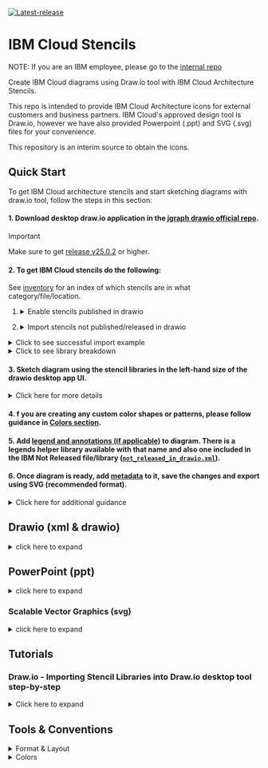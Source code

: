 [![Latest-release](https://img.shields.io/github/v/release/IBM-Cloud/architecture-icons?label=Latest%20release&logo=github)](https://github.com/IBM-Cloud/architecture-icons/releases/latest)

# IBM Cloud Stencils

NOTE: If you are an IBM employee, please go to the [internal repo](https://github.ibm.com/ibmcloud/ibm-cloud-stencils)

Create IBM Cloud diagrams using Draw.io tool with IBM Cloud Architecture Stencils.  

This repo is intended to provide IBM Cloud Architecture icons for external customers and business partners.  IBM Cloud's approved design tool is Draw.io, however we have also provided Powerpoint (.ppt) and SVG (.svg) files for your convenience.

This repository is an interim source to obtain the icons.

## Quick Start

To get IBM Cloud architecture stencils and start sketching diagrams with draw.io tool, follow the steps in this section:

#### 1. Download desktop draw.io application in the [jgraph drawio official repo](https://github.com/jgraph/drawio-desktop/releases).

> [!IMPORTANT]  
> Make sure to get [release v25.0.2](https://github.com/jgraph/drawio-desktop/releases/tag/v25.0.2) or higher.


#### 2. To get IBM Cloud stencils do the following:

See [inventory](drawio/stencils/2.0/Index.tsv) for an index of which stencils are in what category/file/location.

1. <details><summary>Enable stencils published in drawio</summary>

   1. Open draw.io desktop application.
   2. In the bottom left-hand menu, hit `+ More Shapes` and navigate to the `Networking`section and check `IBM Cloud`, click the `Apply` button.

</details>


2. <details><summary>Import stencils not published/released in drawio</summary>

   Select one of the following options to import shapes not published/available in drawio (step 1 above):

     <details><summary>Saving file in computer - Github not required</summary>
   
     1. Go to the `not_released_in_drawio.xml` online file by clicking [here](https://github.com//IBM-Cloud/architecture-icons/blob/master/drawio/stencils/2.0/not_released_in_drawio.xml)
  
     2. Hit the `Raw` button
     ![](./images/raw_button.png)
     3. Save file by right-clicking and selecting `Save Page As`
     4. Select a directory to save file.
     5. Open draw.io desktop application.
     4   . In the upper left-hand menu, go to `File > Open Library`   and navigate to the folder where you previously saved the not_released_in_drawio.xml file in your computer, hit `Open`.
     6. Go to [Step 3](#3-sketch-diagram-using-the-stencil-libraries-in-the-left-hand-size-of-the-drawio-desktop-app-ui)
  
     </details>

     <details><summary>Using Github Repo Clone</summary>

     [Clone](#drawio---importing-stencil-libraries-into-drawio-desktop-tool-step-by-step) this [repo](https://github.ibm.com/ibmcloud/ibm-cloud-stencils) and use one of the following options:

      ##### a. If starting a diagram from scratch:
  
     <details><summary>Click here</summary>

      7. Open draw.io desktop application.
      8. In the upper left-hand menu, go to `File > Open Library`   and navigate to the [drawio/stencils/2.0 folder](/drawio/stencils/2.0) in your clone. 
      9. Select the IBM Not Released In Drawio library ([`not_released_in_drawio.xml`](/drawio/stencils/2.0/not_released_in_drawio.xml)).
      10. Go to [Step 3](#3-sketch-diagram-using-the-stencil-libraries-in-the-left-hand-size-of-the-drawio-desktop-app-ui-not_released_in_drawioxml-and-drawio-enabledembedded-libraries-include-the-following-shape-types)
   
      - For detailed import instructions watch this video [tutorial](#drawio---enabling--importing-stencil-libraries-into-drawio-desktop-tool-video) or follow the [step-by-step tutorial/guide](https://github.ibm.com/ibmcloud/ibm-cloud-stencils/tree/master#drawio---importing-stencil-libraries-into-drawio-desktop-tool-step-by-step).

       

     </details>

     ##### b. If already have stencils and want to use an existing diagram template:
  
     <details><summary>Click here</summary>

      1. Open the stencils repo clone folder.
      2. Go to [drawio/templates/2.0](/drawio/templates/2.0) folder and open/double-click any of the template files.

     </details>

    </details>

<details><summary>Click to see successful import example</summary>

![](images/ImportedLibraries.png)

</details>

</details>

<details><summary>Click to see library breakdown</summary>

|               Library Type              |                                                     Complimentary (Not released/published in Draw.io but available in this repo.)                                                    |     Standalone (Released in Desktop Drawio v25.0.2+)     |
|:---------------------------------------:|:--------------------------------------------------------------------------------------------------------------------------------------------------------:|:----------------------------------------:|
|      Library (draw.io) display name     |                                                             vX.Y.Z IBM Not Released In Drawio                                                            |           IBM / [category/name]          |
| Library (draw.io) display name examples |                                                             v3.0.0+ IBM Not Released In Drawio                                                            | IBM / Compute, IBM / Data, IBM / Network |
|            Library file name            |                                                                not_released_in_drawio.xml                                                                |                    NA                    |
|         Sorting (top to bottom)         | - Groups > A to Z  <br/>- Actors > A to Z  -<br/> - Nodes > A to Z per category/color (e.g., compute, network, data)  <br/>- Connectors > Arbitrary  <br/>- Others > Arbitrary |                  A to Z                  |
|                                         |                                                                                                                                                          |                                          |

</details>

#### 3. Sketch diagram using the stencil libraries in the left-hand size of the drawio desktop app UI. 

<details><summary>Click here for more details</summary>
not_released_in_drawio.xml and drawio enabled/embedded libraries include the following shape types, please see the below table for guidance

|                                                           Stencil Type                                                           |                                                  Availability                                                  |             Usage Preference/Priority             |
|:--------------------------------------------------------------------------------------------------------------------------------:|:--------------------------------------------------------------------------------------------------------------:|:-------------------------------------------------:|
| - Nodes (AI, compute, data, devops, network, observability, security and storage) <br/> - Actors <br/>- Groups (for all of the above types) |            - Drawio v25.0.2+ <br/>- Internal Stencils Repo. v3.0.0+ (in not_released_in_drawio.xml file)            | 1. Drawio <br/> 2. Internal Stencils Repo. (only if needed) |
|  - Connectors <br/> - UML <br/> - Legend helpers  <br/> - sequence numbers                                       | - Drawio v25.0.2+ (partially available) <br/>- Internal Stencils Repo. v3.0.0+ (in not_released_in_drawio.xml file) |              1. Internal Stencils Repo.  <br/> 2.  Drawio v25.0.2+ (make sure to read and follow [connector conventions](#connectors))           |

</details>

#### 4. f you are creating any custom color shapes or patterns, please follow guidance in [Colors section](#tools--conventions).

#### 5. Add [legend and annotations (if applicable)](#legend--annotations) to diagram. There is a legends helper library available with that name and also one included in the IBM Not Released file/library ([`not_released_in_drawio.xml`](/drawio/stencils/2.0/not_released_in_drawio.xml)).

#### 6. Once diagram is ready, add [metadata](#metadata) to it, save the changes and export using SVG (recommended format). 


<details><summary>Click here for additional guidance</summary>

- Go to **File** > **Export as** > **SVG...**
    - Select `Page` under **Size**.
    - Select **Embed images**, **Embed fonts**, and **Open in a New Window**.
    - Make sure that **Transparent background** is not selected. (And that you set the [background color](https://www.drawio.com/doc/faq/background-colour))
    - Set **Appearance** to `Light`.
    - To make the SVG editable in drawio application, make sure that `Include a copy of my diagram` is selected.
    - Keep the other default settings.

</details>

## Drawio (xml & drawio)

<details><summary>click here to expand</summary>

### 2.0

A new generation of stencils is currently being developed and getting ready for its native release in draw.io application. This is currently the recommended generation for sketching diagrams. In the meantime, (Static) Stencil libraries created, stored and maintained in this repo can be imported and used for sketching diagrams.
### Getting drawio desktop application


Go to the [jgraph drawio repo site](https://github.com/jgraph/drawio-desktop/releases) to download the latest desktop draw.io application.


#### Stencil Index/Inventory

For convenience, an IBM Not Released xml (`not_released_in_drawio.xml`) file containing all shapes not available in drawio is provided and kept up to date under [drawio/stencils/2.0](/drawio/stencils/2.0). See table in [point 3](#3-sketch-diagram-using-the-stencil-libraries-in-the-left-hand-size-of-the-drawio-desktop-app-ui) of quick start guide.


[Click here to open](drawio/stencils/2.0/Index.tsv)



### Getting stencil libraries compatible with draw.io application

To import the library (.xml), follow the instructions in the [import guide](#drawio---importing-stencil-libraries-into-drawio-desktop-tool-step-by-step).

Please keep in mind that when the libraries get updated (new, changed and deleted stencils) or new libraries get added/deleted, a [release](https://github.com/IBM-Cloud/architecture-icons/releases) will be published in the repo.


### 2.0 Examples

<details><summary>IBM Kubernetes Service in a Classic Single-Region Multi-Zone environment using 2.0 stencils and latest connector standards</summary>

  ![](images/2.0/Static/IKS_SR_MZ_Classic.svg)
</details>

<details><summary>IBM Kubernetes Service in a VPC Single-Region Multi-Zone environment using 2.0 stencils and latest connector standards</summary>

  ![](images/2.0/Static/IKS_SR_MZ_VPC.svg)
</details>

<details><summary>IBM Red Hat OpenShift Service in a Classic Single-Region Multi-Zone environment using 2.0 stencils and latest connector standards</summary>

  ![](images/2.0/Static/ROKS_SR_MZ_Classic.svg)
</details>

<details><summary>IBM Red Hat OpenShift Service in a VPC Single-Region Multi-Zone environment using 2.0 stencils and latest connector standards</summary>

  ![](images/2.0/Static/ROKS_SR_MZ_VPC.svg)
</details>

### 2.0 Templates

Find latest templates in [drawio/templates/2.0](/drawio/templates/2.0).

</details>

## PowerPoint (ppt)

<details><summary>click here to expand</summary>

> [!WARNING]  
> Stencils color/style/sizing need to be updated to fetch latest updates/additions/standards

### Getting ppt instructions file and icons

Please find the `IBM_IT Architecture diagrams kit_External` file under [ppt](./ppt/) folder. For video tutorial with demo see [video tutorial](#creating-icons-in-ppt) below.


### Creating icons in ppt




https://github.com/IBM-Cloud/architecture-icons/assets/51208928/94b6be7a-b9d4-4979-bda5-5a8f05e27e2f



</details>

### Scalable Vector Graphics (svg)

<details><summary>click here to expand</summary>

> [!WARNING]  
> Stencils color/style/sizing need to be updated to fetch latest updates/additions/standards

### Getting svg icons/files

Please find the SVG sfiles under [svg](./svg/) folder.

</details>

## Tutorials

### Draw.io - Importing Stencil Libraries into Draw.io desktop tool step-by-step
<details><summary>Click here to expand</summary>
<p>

This section provides instructions on how to import stencils published in this repository (available in this path [drawio/stencils/2.0](/drawio/stencils/2.0)) into draw.io desktop application.
Stencils/icons are added and grouped using libraries, the libraries can contain one or several stencils, these are saved and generated in XML format (.xml). To use these these custom libraries, they first must be imported in order to make them available in the draw.io utility/tool. Remember that only desktop drawio application (as opposed to the [online counterpart](https://app.diagrams.net/))is authorized for IBM internal diagrams.

[^3]: :warning: Please note that the following All-in-one option has been made available:

- All-in-one (`ibm_all_in_one.xml`) importable file containing all stencils/shapes is now provided for 2.0 in this directory [drawio/stencils/2.0](/drawio/stencils/2.0).


### Import Guides

<details><summary>Import using Github Clone (Recommended)</summary>
<p>

### Prerequistes

- A [GitHub.com  account](https://github.com/).
- Git [CLI](https://gist.github.com/derhuerst/1b15ff4652a867391f03) or [GitHub Desktop](https://desktop.github.com/).
- An [SSH Key associated](https://docs.github.com/en/authentication/connecting-to-github-with-ssh/adding-a-new-ssh-key-to-your-github-account) to the github.com account if using CLI.
 
### Option 1 - GitHub Desktop Instructions

<details><summary>Click here to expand</summary>

- Sign into [github.com](https://github.com).
- In the main [page](https://github.com/IBM-Cloud/architecture-icons), click the **Clone or download** button, select on **Open in Desktop**, wait for the prompt and select/confirm launching the link using GitHub Desktop application. Confirm directory where repository will be cloned:

  ![](images/CloningUsingGHD.png)

  Click on **Clone** and wait for process to complete.

- Open the desktop [Draw.io application](https://github.com/jgraph/drawio-desktop/releases) in your computer.

- Select **Create New Diagram**, then click **Create**.

  <details><summary>If importing one library (.xml) at time</summary>
  <p>

  - Click on **File > Open Library**, browse your drawio folder in your cloned/local  directory and select the XML file, then click on **Open**. Repeat for every additional XML file you wish to import.

  - Confirm library or libraries are visible in the left panel:

    ![](images/ImportedLibraries.png)
  </details>
  <details><summary>If importing all libraries (.xmls) at the same time</summary>
  <p>

  - Go to `Extras`, then click `Configuration`
  - Hit `Preferences`
  - Edit the `customLibraries` block section to include the path to all the    XML files, see [default OS configurations](#default-configurations) below
  - click `Apply` and restart to refresh the changes.
  - Confirm library or libraries are visible in the left panel
     ![](images/ImportedLibraries.png)

  </details>

</details>



### Option 2 - GitHub CLI Instructions

<details><summary>Click here to expand</summary>

- Sign into [github.com](https://github.com).
- While in the main [page](https://github.com/IBM-Cloud/architecture-icons), click the **Clone or download** button, select on **Use SSH** if not already selected (**Use HTTPS** will be displayed) and then copy the link using the copy symbol:

  ![](images/UseSSH.png)

- CD to directory where you wish to clone this repository.

- Clone the repository using **git clone** syntax using the previously copied ssh link:

  ```
  $ git clone git@github.com:ibmcloud/ibm-cloud-stencils.git
  Cloning into 'ibm-cloud-stencils'...
  Enter passphrase for key '/Users/youruserid/.ssh/id_rsa': 
  ```
- Enter the passphrase of your SSH key.

- Confirm repository was successfully cloned, the CLI should display something like this:

  ```
  remote: Enumerating objects: 58893, done.
  remote: Total 58893 (delta 0), reused 0 (delta 0), pack-reused 58893
  Receiving objects: 100% (58893/58893), 185.09 MiB | 5.01 MiB/s, done.
  Resolving deltas: 100% (18944/18944), done.
  $ 
  ```
  <details><summary>If importing one library (.xml) at time</summary>
  <p>

  - Click on **File > Open Library**, browse your drawio folder in your cloned/local  directory and select the XML file, then click on **Open**. Repeat for every additional XML file you wish to import.

  - Confirm library or libraries are visible in the left panel:

    ![](images/ImportedLibraries.png)
  </details>
  <details><summary>If importing all libraries (.xmls) at the same time</summary>
  <p>

  - Go to `Extras`, then click `Configuration`
  - Hit `Preferences`
  - Edit the `customLibraries` block section to include the path to all the    XML files, see default OS configurations below
  - click `Apply` and restart to refresh the changes.
  - Confirm library or libraries are visible in the left panel
- 
     ![](images/ImportedLibraries.png)

</details>

#### Default configurations:
:exclamation: **Important**: stencils must be in reverse order in JSON to load in alphabetical order in drawio desktop.

- #### 1. Default drawio desktop preferences file for macOS:

    <details><summary>Click here to see code snippet</summary>
    
    ```json
    {
      "language": "",
      "configVersion": null,
      "customFonts": [],
      "libraries": "general;uml;er;bpmn;flowchart;basic;arrows2",
      "customLibraries": [
        "S/REPLACE_WITH_YOUR_PATH/ibm-cloud-stencils/drawio/stencils/2.0/ibm_uml_relationships.xml",
        "S/REPLACE_WITH_YOUR_PATH/ibm-cloud-stencils/drawio/stencils/2.0/ibm_sequence_numbers.xml",
        "S/REPLACE_WITH_YOUR_PATH/ibm-cloud-stencils/drawio/stencils/2.0/ibm_core_storage.xml",
        "S/REPLACE_WITH_YOUR_PATH/ibm-cloud-stencils/drawio/stencils/2.0/ibm_core_security_devices.xml",
        "S/REPLACE_WITH_YOUR_PATH/ibm-cloud-stencils/drawio/stencils/2.0/ibm_core_security.xml",
        "S/REPLACE_WITH_YOUR_PATH/ibm-cloud-stencils/drawio/stencils/2.0/ibm_core_network_devices.xml",
        "S/REPLACE_WITH_YOUR_PATH/ibm-cloud-stencils/drawio/stencils/2.0/ibm_core_network.xml",
        "S/REPLACE_WITH_YOUR_PATH/ibm-cloud-stencils/drawio/stencils/2.0/ibm_core_management.xml",
        "S/REPLACE_WITH_YOUR_PATH/ibm-cloud-stencils/drawio/stencils/2.0/ibm_core_groups_security.xml",
        "S/REPLACE_WITH_YOUR_PATH/ibm-cloud-stencils/drawio/stencils/2.0/ibm_core_groups_network.xml",
        "S/REPLACE_WITH_YOUR_PATH/ibm-cloud-stencils/drawio/stencils/2.0/ibm_core_groups_locations.xml",
        "S/REPLACE_WITH_YOUR_PATH/ibm-cloud-stencils/drawio/stencils/2.0/ibm_core_groups_containers.xml",
        "S/REPLACE_WITH_YOUR_PATH/ibm-cloud-stencils/drawio/stencils/2.0/ibm_core_groups_compute.xml",
        "S/REPLACE_WITH_YOUR_PATH/ibm-cloud-stencils/drawio/stencils/2.0/ibm_core_groups_actors.xml",
        "S/REPLACE_WITH_YOUR_PATH/ibm-cloud-stencils/drawio/stencils/2.0/ibm_core_groups.xml",
        "S/REPLACE_WITH_YOUR_PATH/ibm-cloud-stencils/drawio/stencils/2.0/ibm_core_devops.xml",
        "S/REPLACE_WITH_YOUR_PATH/ibm-cloud-stencils/drawio/stencils/2.0/ibm_core_data.xml",
        "S/REPLACE_WITH_YOUR_PATH/ibm-cloud-stencils/drawio/stencils/2.0/ibm_core_compute_devices.xml",
        "S/REPLACE_WITH_YOUR_PATH/ibm-cloud-stencils/drawio/stencils/2.0/ibm_core_compute_containers.xml",
        "S/REPLACE_WITH_YOUR_PATH/ibm-cloud-stencils/drawio/stencils/2.0/ibm_core_compute.xml",
        "S/REPLACE_WITH_YOUR_PATH/ibm-cloud-stencils/drawio/stencils/2.0/ibm_core_applications.xml",
        "S/REPLACE_WITH_YOUR_PATH/ibm-cloud-stencils/drawio/stencils/2.0/ibm_core_actors_users.xml",
        "S/REPLACE_WITH_YOUR_PATH/ibm-cloud-stencils/drawio/stencils/2.0/ibm_core_actors_locations.xml",
        "S/REPLACE_WITH_YOUR_PATH/ibm-cloud-stencils/drawio/stencils/2.0/ibm_core_actors_devices.xml",
        "S/REPLACE_WITH_YOUR_PATH/ibm-cloud-stencils/drawio/stencils/2.0/ibm_cloud_storage_devices.xml",
        "S/REPLACE_WITH_YOUR_PATH/ibm-cloud-stencils/drawio/stencils/2.0/ibm_cloud_storage.xml",
        "S/REPLACE_WITH_YOUR_PATH/ibm-cloud-stencils/drawio/stencils/2.0/ibm_cloud_security.xml",
        "S/REPLACE_WITH_YOUR_PATH/ibm-cloud-stencils/drawio/stencils/2.0/ibm_cloud_paks.xml",
        "S/REPLACE_WITH_YOUR_PATH/ibm-cloud-stencils/drawio/stencils/2.0/ibm_cloud_network_devices.xml",
        "S/REPLACE_WITH_YOUR_PATH/ibm-cloud-stencils/drawio/stencils/2.0/ibm_cloud_network.xml",
        "S/REPLACE_WITH_YOUR_PATH/ibm-cloud-stencils/drawio/stencils/2.0/ibm_cloud_management.xml",
        "S/REPLACE_WITH_YOUR_PATH/ibm-cloud-stencils/drawio/stencils/2.0/ibm_cloud_groups_security.xml",
        "S/REPLACE_WITH_YOUR_PATH/ibm-cloud-stencils/drawio/stencils/2.0/ibm_cloud_groups_network.xml",
        "S/REPLACE_WITH_YOUR_PATH/ibm-cloud-stencils/drawio/stencils/2.0/ibm_cloud_groups_locations.xml",
        "S/REPLACE_WITH_YOUR_PATH/ibm-cloud-stencils/drawio/stencils/2.0/ibm_cloud_groups.xml",
        "S/REPLACE_WITH_YOUR_PATH/ibm-cloud-stencils/drawio/stencils/2.0/ibm_cloud_data_databases.xml",
        "S/REPLACE_WITH_YOUR_PATH/ibm-cloud-stencils/drawio/stencils/2.0/ibm_cloud_compute_devices.xml",
        "S/REPLACE_WITH_YOUR_PATH/ibm-cloud-stencils/drawio/stencils/2.0/ibm_cloud_compute.xml",
        "S/REPLACE_WITH_YOUR_PATH/ibm-cloud-stencils/drawio/stencils/2.0/ibm_cloud_applications.xml",
        "S/REPLACE_WITH_YOUR_PATH/ibm-cloud-stencils/drawio/stencils/2.0/ibm_all_in_one.xml",
        "S/REPLACE_WITH_YOUR_PATH/ibm-cloud-stencils/drawio/stencils/2.0/3rd Party Products.xml"
      ],
      "plugins": [],
      "recentColors": [],
      "formatWidth": "240",
      "createTarget": false,
      "pageFormat": {
        "x": 0,
        "y": 0,
        "width": 827,
        "height": 1169
      },
      "search": true,
      "showStartScreen": true,
      "gridColor": "#d0d0d0",
      "darkGridColor": "#424242",
      "autosave": false,
      "resizeImages": null,
      "openCounter": 1,
      "version": 18,
      "unit": 1,
      "isRulerOn": false,
      "ui": ""
    }
    ```   
    
   
    
    
    </details>


</p>
</details>

<details><summary>Import using Download Zip</summary>
<p>

- To download all contents of the repository, navigate to the main [page](README.md), click the **Clone or download** button and then select **Download ZIP**. Alternatively, if downloading a specific version/release, go the [releases page](https://github.com/IBM-Cloud/architecture-icons/releases), select the one needed and hit the `source code (zip)` button.

- Go to your downloads directory and extract the ZIP file contents and access the folder called **drawio**, it should be located in the following path:

  `YourDownloadsDirectory/ibm-cloud-stencils-master/drawio`

- Confirm XML file(s) you wish to import are visible inside the the drawio folder in your downloads directory:

![](/images/ConfirmXMLfiles.png)

- Open the desktop [Draw.io application](https://github.com/jgraph/drawio-desktop/releases) in your computer.

- Select **Create New Diagram**, then click **Create**.

- Click on **File > Open Library**, browse your drawio folder in your downloads directory and select the XML file, then click on **Open**. Repeat for every additional XML file you wish to import.

- Confirm library or libraries are visible in the left panel:

  ![](images/ImportedLibraries.png)

  If you run into issues, please use Github Clone approach (below)
</p>
</details>
 
</p>
</details>

## Tools & Conventions


<details><summary>Format & Layout</summary>
<p>

IBM stencils / shapes can be of any of the following formats:
- Groups (container group with solid border and single sidebar + icon in upper left corner): represent a deployedOn relationship for locations (logical, virtual, physical) of platforms, infrastructure, network, etc, on which services and applications are deployed.  For example, a virtual server instance is `deployedOn` a subnet (refer to example below).
- Zones (non-container group with dashed border and icon in upper left corner): represent a deployedTo relationship in which one application, service or component is deployed to another. For example, a virtual server instance is `deployedTo` a security group (refer to example below).
- Nodes (square shape with icon): are meant to represent standalone components or devices.
- Actors (round shape with icon): represent roles, functions or attributes played by human users, devices and other entities that interact with any of the above.

  This example shows the App VSI deployedOn App Subnet and App VSI deployedTo both the Maint SG and App SG.

  <details><summary>Click to expand</summary>
  <p>

  ![](images/DeployedTo.png)

  </p>
  </details>

  Using a non-container group for security group prevents ambiguities as to whether the App VSI is physically in the subnet or a security group if the security group were a container group, however since the security group is a non-container group the App VSI is only physically in the subnet on the diagram.

  If needed, use alt-click or option-click to click inside of a non-container group.

</p>
</details>



<details><summary>Colors</summary>
<p>

![](images/Colors.png)

Codes for the above colors correspond to the following primary color codes.

Fill colors are either white or the light color from the same color family as the corresponding primary color.  For example, Cyan 50 is the primary color for Network and the corresponding fill color for a network group is either white or Cyan 10 for accessibility. 

Nested container groups should alternate between white and light fill for accessibility.

![](images/ColorCodes.png)

If additional colors (not used in [connectors](/drawio/stencils/2.0/Connectors.drawio) or the above screenshot) are needed for customizing connector lines, adding non-standard background to boxes/groups and/or adding color to shapes outside the libraries, make sure to use the pre-approved colors listed [here](https://www.ibm.com/design/language/color/#specifications)

<details><summary>Connectors</summary>
<p>

  ![](images/Connectors.svg)
  
Please see the [Connectors file](/drawio/stencils/2.0/Connectors.drawio) with draw.io format version of the picture above or import the [IBM Connectors xml library](/drawio/stencils/2.0/ibm_connectors.xml).

</p>
</details>

## Help & Support

For additional help and support on how to use stencils and drawio, please open an [issue](https://github.com/IBM-Cloud/architecture-icons/issues).

